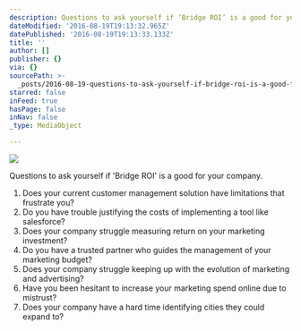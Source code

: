 ```yaml
---
description: Questions to ask yourself if ‘Bridge ROI’ is a good for your company.
dateModified: '2016-08-19T19:13:32.965Z'
datePublished: '2016-08-19T19:13:33.133Z'
title: ''
author: []
publisher: {}
via: {}
sourcePath: >-
  _posts/2016-08-19-questions-to-ask-yourself-if-bridge-roi-is-a-good-for-your.md
starred: false
inFeed: true
hasPage: false
inNav: false
_type: MediaObject

---
```

![](https://the-grid-user-content.s3-us-west-2.amazonaws.com/ad2bf991-50da-4715-a921-330859c99c32.jpg)

Questions to ask yourself if 'Bridge ROI' is a good for your company.

1. Does your current customer management solution have limitations that frustrate you?
2. Do you have trouble justifying the costs of implementing a tool like salesforce?
3. Does your company struggle measuring return on your marketing investment?
4. Do you have a trusted partner who guides the management of your marketing budget?
5. Does your company struggle keeping up with the evolution of marketing and advertising?
6. Have you been hesitant to increase your marketing spend online due to mistrust?
7. Does your company have a hard time identifying cities they could expand to?